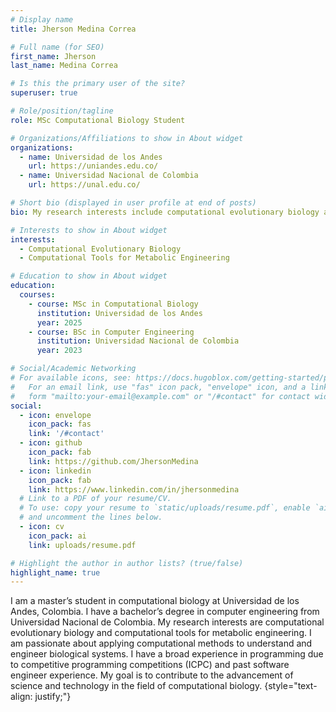```yaml
---
# Display name
title: Jherson Medina Correa

# Full name (for SEO)
first_name: Jherson
last_name: Medina Correa

# Is this the primary user of the site?
superuser: true

# Role/position/tagline
role: MSc Computational Biology Student

# Organizations/Affiliations to show in About widget
organizations:
  - name: Universidad de los Andes
    url: https://uniandes.edu.co/
  - name: Universidad Nacional de Colombia
    url: https://unal.edu.co/

# Short bio (displayed in user profile at end of posts)
bio: My research interests include computational evolutionary biology and computational tools for metabolic engineering.

# Interests to show in About widget
interests:
  - Computational Evolutionary Biology
  - Computational Tools for Metabolic Engineering

# Education to show in About widget
education:
  courses:
    - course: MSc in Computational Biology
      institution: Universidad de los Andes
      year: 2025
    - course: BSc in Computer Engineering
      institution: Universidad Nacional de Colombia
      year: 2023

# Social/Academic Networking
# For available icons, see: https://docs.hugoblox.com/getting-started/page-builder/#icons
#   For an email link, use "fas" icon pack, "envelope" icon, and a link in the
#   form "mailto:your-email@example.com" or "/#contact" for contact widget.
social:
  - icon: envelope
    icon_pack: fas
    link: '/#contact'
  - icon: github
    icon_pack: fab
    link: https://github.com/JhersonMedina
  - icon: linkedin
    icon_pack: fab
    link: https://www.linkedin.com/in/jhersonmedina
  # Link to a PDF of your resume/CV.
  # To use: copy your resume to `static/uploads/resume.pdf`, enable `ai` icons in `params.yaml`,
  # and uncomment the lines below.
  - icon: cv
    icon_pack: ai
    link: uploads/resume.pdf

# Highlight the author in author lists? (true/false)
highlight_name: true
---
```


I am a master’s student in computational biology at Universidad de los Andes, Colombia. I have a bachelor’s degree in computer engineering from Universidad Nacional de Colombia. My research interests are computational evolutionary biology and computational tools for metabolic engineering. I am passionate about applying computational methods to understand and engineer biological systems. I have a broad experience in programming due to competitive programming competitions (ICPC) and past software engineer experience. My goal is to contribute to the advancement of science and technology in the field of computational biology.
{style="text-align: justify;"}
